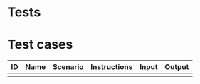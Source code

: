 # Tests

# Test cases

| ID  | Name | Scenario | Instructions | Input | Output |
| --- | ---- | -------- | ------------ | ----- | ------ |
|     |      |          |              |       |        |
